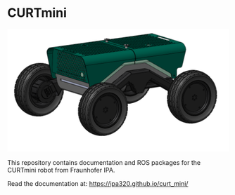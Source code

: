 # CURTmini

![Rendering of CURTmini CAD model](curt_mini/doc/media/curt_mini_rendering.png)

This repository contains documentation and ROS packages for the CURTmini robot from Fraunhofer IPA.

Read the documentation at: https://ipa320.github.io/curt_mini/
